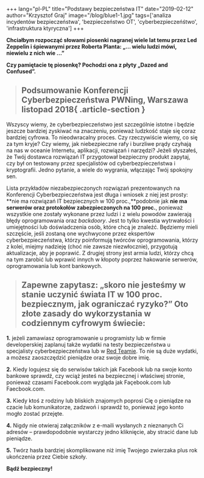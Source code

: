 +++
lang="pl-PL"
title="Podstawy bezpieczeństwa IT"
date="2019-02-12"
author="Krzysztof Graj"
image="/blog/blue1-1.jpg"
tags=['analiza incydentów bezpieczeństwa', 'bezpieczeństwo OT', 'cyberbezpieczeńśtwo', 'infrastruktura ktyryczna']
+++

**Chciałbym rozpocząć słowami piosenki nagranej wiele lat temu przez Led Zeppelin i śpiewanymi przez Roberta Planta: „… wielu ludzi mówi, niewielu z nich wie …”**

**Czy pamiętacie tę piosenkę? Pochodzi ona z płyty „Dazed and Confused”.**

> ## Podsumowanie Konferencji Cyberbezpieczeństwa PWNing, Warszawa listopad 2018{ .article-section }

Wszyscy wiemy, że cyberbezpieczeństwo jest szczególnie istotne i będzie jeszcze bardziej zyskiwać na znaczeniu, ponieważ ludzkość staje się coraz bardziej cyfrowa. To nieodwracalny proces. Czy rzeczywiście wiemy, co się za tym kryje? Czy wiemy, jak niebezpieczne rafy i burzliwe prądy czyhają na nas w oceanie Internetu, aplikacji, rozwiązań i narzędzi? Jeżeli słyszałeś, że Twój dostawca rozwiązań IT przygotował bezpieczny produkt zapytaj, czy był on testowany przez specjalistów od cyberbezpieczeństwa i kryptografii. Jedno pytanie, a wiele do wygrania, włączając Twój spokojny sen.

Lista przykładów niezabezpieczonych rozwiązań prezentowanych na Konferencji Cyberbezpieczeństwa jest długa i wniosek z niej jest prosty: **nie ma rozwiązań IT bezpiecznych w 100 proc.,**podobnie jak **nie ma serwerów oraz protokołów zabezpieczonych na 100 proc.**, ponieważ wszystkie one zostały wykonane przez ludzi i z wielu powodów zawierają błędy oprogramowania oraz _backdoory_. Jest to tylko kwestia wytrwałości i umiejętności lub doświadczenia osób, które chcą je znaleźć. Będziemy mieli szczęście, jeśli zostaną one wychwycone przez ekspertów cyberbezpieczeństwa, którzy poinformują twórców oprogramowania, którzy z kolei, miejmy nadzieję (choć nie zawsze niezwłocznie), przygotują aktualizacje, aby je poprawić. Z drugiej strony jest armia ludzi, którzy chcą na tym zarobić lub wprawić innych w kłopoty poprzez hakowanie serwerów, oprogramowania lub kont bankowych.

> ## Zapewne zapytasz: „skoro nie jesteśmy w stanie uczynić świata IT w 100 proc. bezpiecznym, jak ograniczać ryzyko?” Oto złote zasady do wykorzystania w codziennym cyfrowym świecie:

**1.** jeżeli zamawiasz oprogramowanie u programisty lub w firmie developerskiej zaplanuj także wydatki na testy bezpieczeństwa u specjalisty cyberbezpieczeństwa lub w [Red Teamie](https://seqred.pl/red-teaming/). To nie są duże wydatki, a możesz zaoszczędzić pieniądze oraz swoje dobre imię.

**2.** Kiedy logujesz się do serwisów takich jak Facebook lub na swoje konto bankowe sprawdź, czy wciąż jesteś na bezpiecznej i właściwej stronie, ponieważ czasami Facebook.com wygląda jak Façebook.com lub Faecbook.com.

**3.** Kiedy ktoś z rodziny lub bliskich znajomych poprosi Cię o pieniądze na czacie lub komunikatorze, zadzwoń i sprawdź to, ponieważ jego konto mogło zostać przejęte.

**4.** Nigdy nie otwieraj załączników z e-maili wysłanych z nieznanych Ci adresów – prawdopodobnie wystarczy jedno kliknięcie, aby stracić dane lub pieniądze.

**5.** Twórz hasła bardziej skomplikowane niż imię Twojego zwierzaka plus rok ukończenia przez Ciebie szkoły.

**Bądź bezpieczny!**
